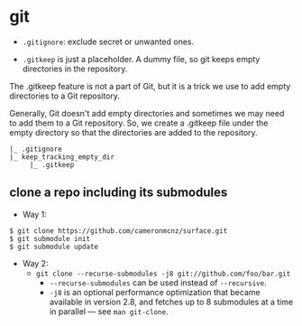 # git

- `.gitignore`: exclude secret or unwanted ones.

- `.gitkeep` is just a placeholder. A dummy file, so git keeps empty directories in the repository.

The .gitkeep feature is not a part of Git, but it is a trick we use to add empty directories to a Git repository.

Generally, Git doesn't add empty directories and sometimes we may need to add them to a Git repository. So, we create a .gitkeep file under the empty directory so that the directories are added to the repository.

```
|_ .gitignore
|_ keep_tracking_empty_dir
     |_ .gitkeep
```

## clone a repo including its submodules
- Way 1:
```
$ git clone https://github.com/cameronmcnz/surface.git
$ git submodule init
$ git submodule update
```

- Way 2:
  - `git clone --recurse-submodules -j8 git://github.com/foo/bar.git`
    - `--recurse-submodules` can be used instead of `--recursive`.
    - `-j8` is an optional performance optimization that became available in version 2.8, and fetches up to 8 submodules at a time in parallel — see `man git-clone`.